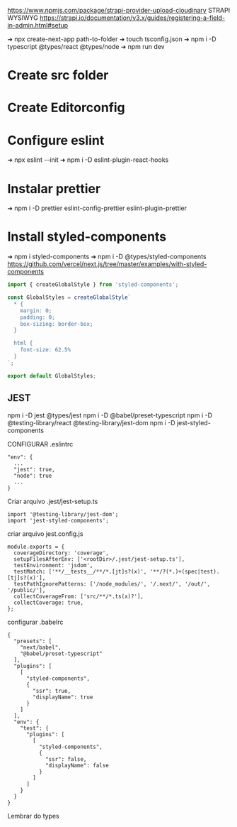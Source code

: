https://www.npmjs.com/package/strapi-provider-upload-cloudinary
STRAPI WYSIWYG
https://strapi.io/documentation/v3.x/guides/registering-a-field-in-admin.html#setup

➜ npx create-next-app path-to-folder
➜ touch tsconfig.json
➜ npm i -D typescript @types/react @types/node
➜ npm run dev

# Create src folder
# Create Editorconfig
# Configure eslint
➜ npx eslint --init
➜ npm i -D eslint-plugin-react-hooks
# Instalar prettier
➜ npm i -D prettier eslint-config-prettier eslint-plugin-prettier

# Install styled-components
➜ npm i styled-components
➜ npm i -D @types/styled-components
https://github.com/vercel/next.js/tree/master/examples/with-styled-components

```ts
import { createGlobalStyle } from 'styled-components';

const GlobalStyles = createGlobalStyle`
  * {
    margin: 0;
    padding: 0;
    box-sizing: border-box;
  }

  html {
    font-size: 62.5%
  }
`;

export default GlobalStyles;
```

## JEST
npm i -D jest @types/jest
npm i -D @babel/preset-typescript
npm i -D @testing-library/react @testing-library/jest-dom
npm i -D jest-styled-components

CONFIGURAR .eslintrc
```
"env": {
  ...
  "jest": true,
  "node": true
  ...
}
```

Criar arquivo .jest/jest-setup.ts

```
import '@testing-library/jest-dom';
import 'jest-styled-components';
```

criar arquivo jest.config.js

```
module.exports = {
  coverageDirectory: 'coverage',
  setupFilesAfterEnv: ['<rootDir>/.jest/jest-setup.ts'],
  testEnvironment: 'jsdom',
  testMatch: ['**/__tests__/**/*.[jt]s?(x)', '**/?(*.)+(spec|test).[tj]s?(x)'],
  testPathIgnorePatterns: ['/node_modules/', '/.next/', '/out/', '/public/'],
  collectCoverageFrom: ['src/**/*.ts(x)?'],
  collectCoverage: true,
};
```

configurar .babelrc

```
{
  "presets": [
    "next/babel",
    "@babel/preset-typescript"
  ],
  "plugins": [
    [
      "styled-components",
      {
        "ssr": true,
        "displayName": true
      }
    ]
  ],
  "env": {
    "test": {
      "plugins": [
        [
          "styled-components",
          {
            "ssr": false,
            "displayName": false
          }
        ]
      ]
    }
  }
}
```
Lembrar do types
